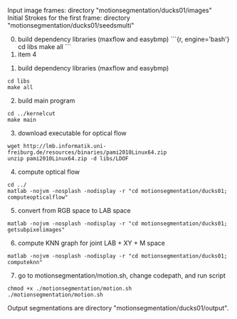 Input image frames: directory "motionsegmentation/ducks01/images"  
Initial Strokes for the first frame: directory "motionsegmentation/ducks01/seedsmulti"  

<ol start="0">
  <li>build dependency libraries (maxflow and easybmp)
```{r, engine='bash'}
cd libs
make all
```</li>
  <li>item 4</li>
</ol>

1.  build dependency libraries (maxflow and easybmp)  
```{r, engine='bash'}
cd libs
make all
```
2.  build main program
```{r, engine='bash'}
cd ../kernelcut
make main
```
3.  download executable for optical flow
```{r, engine='bash'}
wget http://lmb.informatik.uni-freiburg.de/resources/binaries/pami2010Linux64.zip
unzip pami2010Linux64.zip -d libs/LDOF
```
4.  compute optical flow
```{r, engine='bash'}
cd ../
matlab -nojvm -nosplash -nodisplay -r "cd motionsegmentation/ducks01; computeopticalflow"
```
5.  convert from RGB space to LAB space
```{r, engine='bash'}
matlab -nojvm -nosplash -nodisplay -r "cd motionsegmentation/ducks01; getsubpixelimages"
```
6.  compute KNN graph for joint LAB + XY + M space
```{r, engine='bash'}
matlab -nojvm -nosplash -nodisplay -r "cd motionsegmentation/ducks01; computeknn"
```
7.  go to motionsegmentation/motion.sh, change codepath, and run script
```{r, engine='bash'}
chmod +x ./motionsegmentation/motion.sh
./motionsegmentation/motion.sh
```
Output segmentations are directory "motionsegmentation/ducks01/output".
